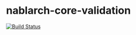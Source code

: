 # nablarch-core-validation 

[![Build Status](https://travis-ci.org/tamura-orz/nablarch-core-validation.svg?branch=develop)](https://travis-ci.org/tamura-orz/nablarch-core-validation)
